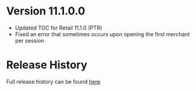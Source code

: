 # Version 11.1.0.0

- Updated TOC for Retail 11.1.0 (PTR)
- Fixed an error that sometimes occurs upon opening the first merchant per session

# Release History

Full release history can be found [here](https://github.com/kstange/MerchantPlus/wiki/Release-Notes).

